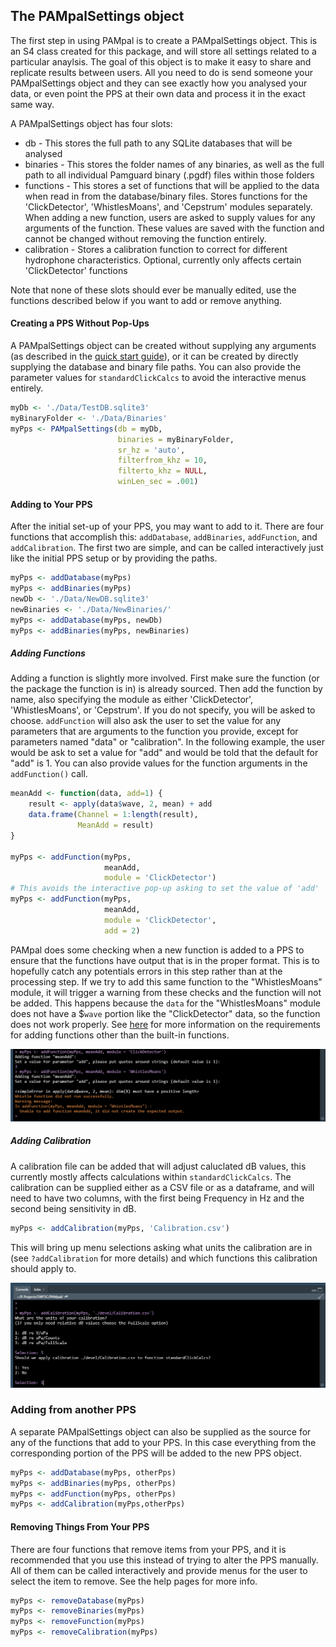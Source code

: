 ## The PAMpalSettings object

The first step in using PAMpal is to create a PAMpalSettings object. This is an
S4 class created for this package, and will store all settings related to a
particular anaylsis. The goal of this object is to make it easy to share and
replicate results between users. All you need to do is send someone your
PAMpalSettings object and they can see exactly how you analysed your data, or 
even point the PPS at their own data and process it in the exact same way.

A PAMpalSettings object has four slots:

* db - This stores the full path to any SQLite databases that will be analysed
* binaries - This stores the folder names of any binaries, as well as the full
path to all individual Pamguard binary (.pgdf) files within those folders
* functions - This stores a set of functions that will be applied to the data 
when read in from the database/binary files. Stores functions for the 
'ClickDetector', 'WhistlesMoans', and 'Cepstrum' modules separately. When adding a new 
function, users are asked to supply values for any arguments of the function.
These values are saved with the function and cannot be changed without removing
the function entirely. 
* calibration - Stores a calibration function to correct for different hydrophone
characteristics. Optional, currently only affects certain 'ClickDetector' functions

Note that none of these slots should ever be manually edited, use the functions described
below if you want to add or remove anything.

#### Creating a PPS Without Pop-Ups

A PAMpalSettings object can be created without supplying any arguments (as described in the
[quick start guide](README.md)), or it can be created by directly supplying the database and binary
file paths. You can also provide the parameter values for `standardClickCalcs` to avoid the
interactive menus entirely.

```r
myDb <- './Data/TestDB.sqlite3'
myBinaryFolder <- './Data/Binaries'
myPps <- PAMpalSettings(db = myDb, 
                        binaries = myBinaryFolder,
                        sr_hz = 'auto',
                        filterfrom_khz = 10,
                        filterto_khz = NULL,
                        winLen_sec = .001)
```
#### Adding to Your PPS

After the initial set-up of your PPS, you may want to add to it. There are 
four functions that accomplish this: `addDatabase`, `addBinaries`,
`addFunction`, and `addCalibration`. The first two are simple, and can be called interactively
just like the initial PPS setup or by providing the paths.

```r
myPps <- addDatabase(myPps)
myPps <- addBinaries(myPps)
newDb <- './Data/NewDB.sqlite3'
newBinaries <- './Data/NewBinaries/'
myPps <- addDatabase(myPps, newDb)
myPps <- addBinaries(myPps, newBinaries)
```
##### Adding Functions

Adding a function is slightly more involved. First make sure the function (or
the package the function is in) is already sourced. Then add the function by
name, also specifying the module as either 'ClickDetector', 'WhistlesMoans',
or 'Cepstrum'.
If you do not specify, you will be asked to choose. `addFunction` will also
ask the user to set the value for any parameters that are arguments to the
function you provide, except for parameters named "data" or "calibration".
In the following example, the user would be ask to set a value for "add" and
would be told that the default for "add" is 1. You can also provide values for the
function arguments in the `addFunction()` call.

```r
meanAdd <- function(data, add=1) {
    result <- apply(data$wave, 2, mean) + add
    data.frame(Channel = 1:length(result),
               MeanAdd = result)
}

myPps <- addFunction(myPps, 
                     meanAdd, 
                     module = 'ClickDetector') 
# This avoids the interactive pop-up asking to set the value of 'add'
myPps <- addFunction(myPps, 
                     meanAdd, 
                     module = 'ClickDetector', 
                     add = 2)
```

PAMpal does some checking when a new function is added to a PPS to ensure
that the functions have output that is in the proper format. This is to 
hopefully catch any potentials errors in this step rather than at the 
processing step. If we try to add this same function to the "WhistlesMoans"
module, it will trigger a warning from these checks and the function
will not be added. This happens because the `data` for the "WhistlesMoans"
module does not have a $`wave` portion like the "ClickDetector" data, so the
function does not work properly. See [here][custom-functions] for more information
on the requirements for adding functions other than the built-in functions.

<a href="images/FnAddError.png" data-lightbox="fn-add-error" data-title="Added function successfully to ClickDetector but not WhistlesMoans">![](images/FnAddError.png)</a>

##### Adding Calibration

A calibration file can be added that will adjust caluclated dB values, this currently
mostly affects calculations within `standardClickCalcs`. The calibration can be supplied
either as a CSV file or as a dataframe, and will need to have two columns, with the first 
being Frequency in Hz and the second being sensitivity in dB. 

```r
myPps <- addCalibration(myPps, 'Calibration.csv')
```

This will bring up menu selections asking what units the calibration are in (see
`?addCalibration` for more details) and which functions this calibration should apply
to.

<a href="images/Calibration.png" data-lightbox="add-calibration" data-title="Adding calibration to a PPS">![](images/Calibration.png)</a>

### Adding from another PPS

A separate PAMpalSettings object can also be supplied as the source for any of the 
functions that add to your PPS. In this case everything from the corresponding
portion of the PPS will be added to the new PPS object.

```r
myPps <- addDatabase(myPps, otherPps)
myPps <- addBinaries(myPps, otherPps)
myPps <- addFunction(myPps, otherPps)
myPps <- addCalibration(myPps,otherPps)
```

#### Removing Things From Your PPS

There are four functions that remove items from your PPS, and it is recommended
that you use this instead of trying to alter the PPS manually. All of them can
be called interactively and provide menus for the user to select the item to 
remove. See the help pages for more info.

```r
myPps <- removeDatabase(myPps)
myPps <- removeBinaries(myPps)
myPps <- removeFunction(myPps)
myPps <- removeCalibration(myPps)
```

[custom-functions]: CustomFunctions.md
